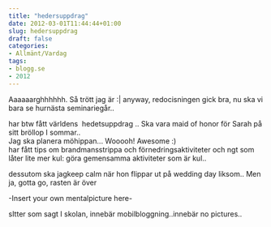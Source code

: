 ```yaml
---
title: "hedersuppdrag"
date: 2012-03-01T11:44:44+01:00
slug: hedersuppdrag
draft: false
categories:
- Allmänt/Vardag
tags:
- blogg.se
- 2012
---
```

Aaaaaarghhhhhh. Så trött jag är :| anyway, redocisningen gick bra, nu ska vi bara se hurnästa seminariegår..  
  
har btw fått världens  hedetsuppdrag .. Ska vara maid of honor för Sarah på sitt bröllop I sommar..  
Jag ska planera möhippan... Wooooh! Awesome :)  
har fått tips om brandmansstrippa och förnedringsaktiviteter och ngt som låter lite mer kul: göra gemensamma aktiviteter som är kul..  
  
dessutom ska jagkeep calm när hon flippar ut på wedding day liksom.. Men ja, gotta go, rasten är över  
  
  
  
  
  
  
  
\-Insert your own mentalpicture here-  
  
sItter som sagt I skolan, innebär mobilbloggning..innebär no pictures..